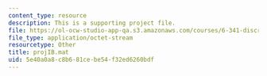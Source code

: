 ```yaml
---
content_type: resource
description: This is a supporting project file.
file: https://ol-ocw-studio-app-qa.s3.amazonaws.com/courses/6-341-discrete-time-signal-processing-fall-2005/5e40a0a8c8b681cebe54f32ed6260bdf_projIB.mat
file_type: application/octet-stream
resourcetype: Other
title: projIB.mat
uid: 5e40a0a8-c8b6-81ce-be54-f32ed6260bdf
---
```

